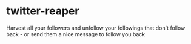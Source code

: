 # twitter-reaper
Harvest all your followers and unfollow your followings that don't follow back - or send them a nice message to follow you back
